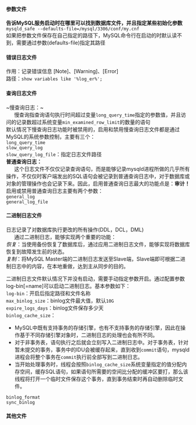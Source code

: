 #### 参数文件
__告诉MySQL服务启动时在哪里可以找到数据库文件，并且指定某些初始化参数__  
`mysqld_safe --defaults-file=/mysql/3306/conf/my.cnf`  
如果把参数文件保存在自己指定的路径下，MySQL命令行在启动的时默认读不到，需要通过参数(defaults-file)指定其路径

#### 错误日志文件
作用：记录错误信息 [Note]、[Warning]、[Error]  
路径：`show variables like '%log_er%';`

#### 查询日志文件
~慢查询日志：~  
&ensp; &ensp; 慢查询指查询语句执行时间超过变量`long_query_time`指定的参数值，并且访问的记录数超过系统变量`min_examined_row_limit`的数量的语句  
默认情况下慢查询日志功能时被禁用的，启用和禁用慢查询日志文件都是通过MySQL的系统参数控制，主要有三个：  
`long_query_time`  
`slow_query_log`  
`slow_query_log_file`：指定日志文件路径  
__普通查询日志：__  
&ensp; &ensp; 这个日志文件不仅仅记录查询语句，而是能够记录mysqld进程所做的几乎所有操作，不仅仅时客户端发出的SQL语句会被记录到普通查询日志中，对于数据库或对象的管理操作也会记录下来。因此，启用普通查询日志最大的功能点是：__审计！__ 启用或禁用普通查询日志主要有两个参数：  
`general_log`  
`general_log_file`

#### 二进制日志文件
日志记录了对数据库执行更改的所有操作(DDL，DCL，DML)  
&ensp; &ensp; 通过二进制日志，能够实现两个重要的功能：  
_恢复_：当使用备份恢复了数据库后，通过应用二进制日志文件，能够实现将数据库恢复到故障发生前的状态。  
_复制_：将MySQL Master端的二进制日志发送至Slave端，Slave端即可根据二进制日志中的内容，在本地重做，达到主从同步的目的。  

二进制日志文件默认情况下并没有启动，需要手动指定参数开启。通过配置参数log-bin[=name]可以启动二进制日志。基本参数如下：  
`log-bin`：开启后指定路径和文件名称  
`max_binlog_size`：binlog文件最大值，默认`10G`  
`expire_logs_days`：binlog文件保存多少天  
`binlog_cache_size`：  
- MySQL中既有支持事务的存储引擎，也有不支持事务的存储引擎，因此在操作基于不同存储引擎对象时，二进制日志的处理也会有所不同。
- 对于非事务表，语句执行之后就会立刻写入二进制日志中。对于事务表，针对暂未提交的事务，事务中的IDU会被缓存起来，直到收到`commit`语句，mysqld进程会将整个事务在`commit`执行前全部写到二进制日志。 
- 当开始处理事务时，线程会按照`binlog_cache_size`系统变量指定的值分配内存空间，缓存SQL语句，如果语句所需要的空间比分配的缓冲区要打，那么该线程将打开一个临时文件保存这个事务，直到事务结束时再自动删除临时文件。

`binlog_format`  
`sync_binlog`

#### 其他文件
